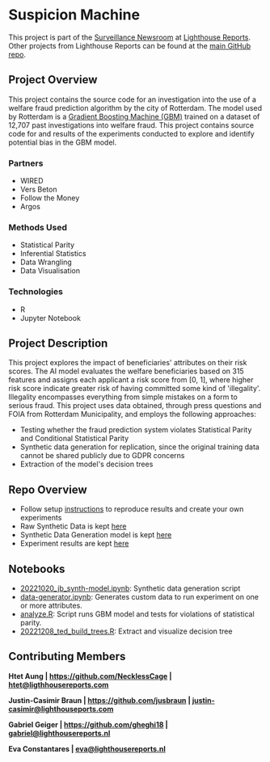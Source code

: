 # Suspicion Machine

This project is part of the [Surveillance Newsroom](https://www.lighthousereports.nl/newsroom/surveillance/) at [Lighthouse Reports](https://www.lighthousereports.nl/). Other projects from Lighthouse Reports can be found at the [main GitHub repo](https://github.com/Lighthouse-Reports/).

## Project Overview
This project contains the source code for an investigation into the use of a welfare fraud prediction algorithm by the city of Rotterdam. The model used by Rotterdam is a [Gradient Boosting Machine (GBM)](https://deepai.org/machine-learning-glossary-and-terms/gradient-boosting) trained on a dataset of 12,707 past investigations into welfare fraud. This project contains source code for and results of the experiments conducted to explore and identify potential bias in the GBM model.

### Partners
- WIRED
- Vers Beton 
- Follow the Money
- Argos

### Methods Used
- Statistical Parity
- Inferential Statistics
- Data Wrangling
- Data Visualisation

### Technologies
- R
- Jupyter Notebook

## Project Description
This project explores the impact of beneficiaries' attributes on their risk scores. The AI model evaluates the welfare beneficiaries based on 315 features and assigns each applicant a risk score from [0, 1], where higher risk score indicate greater risk of having committed some kind of 'illegality'. Illegality encompasses everything from simple mistakes on a form to serious fraud.
This project uses data obtained, through press questions and FOIA from Rotterdam Municipality, and employs the following approaches:
- Testing whether the fraud prediction system violates Statistical Parity and Conditional Statistical Parity
- Synthetic data generation for replication, since the original training data cannot be shared publicly due to GDPR concerns
- Extraction of the model's decision trees

## Repo Overview 

- Follow setup [instructions](https://github.com/Lighthouse-Reports/suspicion_machine/blob/main/HowToRun.md) to reproduce results and create your own experiments
- Raw Synthetic Data is kept [here](https://github.com/Lighthouse-Reports/suspicion_machine/blob/main/data/01_raw/synth_data.csv)
- Synthetic Data Generation model is kept [here](https://github.com/Lighthouse-Reports/suspicion_machine/blob/main/data/01_raw/GaussianCopula-generator.pkl)
- Experiment results are kept [here](https://github.com/Lighthouse-Reports/suspicion_machine/tree/main/results/statistical_parity)

##  Notebooks
- [20221020_jb_synth-model.ipynb](https://github.com/Lighthouse-Reports/suspicion_machine/blob/main/notebooks/synth_model.ipynb): Synthetic data generation script
- [data-generator.ipynb](https://github.com/Lighthouse-Reports/suspicion_machine/blob/main/notebooks/data_generator.ipynb): Generates custom data to run experiment on one or more attributes.
- [analyze.R](https://github.com/Lighthouse-Reports/suspicion_machine/blob/main/notebooks/analyze.R): Script runs GBM model and tests for violations of statistical parity.
- [20221208_ted_build_trees.R](https://github.com/Lighthouse-Reports/suspicion_machine/blob/main/notebooks/build_trees.R): Extract and visualize decision tree

## Contributing Members

**Htet Aung | https://github.com/NecklessCage | htet@ligthhousereports.com**

**Justin-Casimir Braun | https://github.com/jusbraun | justin-casimir@lighthouseports.com**

**Gabriel Geiger | https://github.com/gheghi18 | gabriel@lighthousereports.nl**

**Eva Constantares | eva@lighthousereports.nl**


